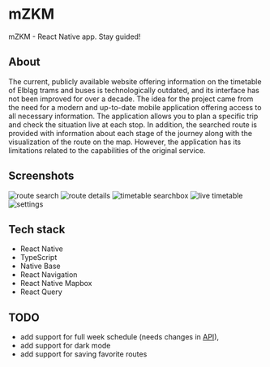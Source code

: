 # mZKM

mZKM - React Native app. Stay guided!

## About

The current, publicly available website offering information on the timetable of Elbląg trams and buses is technologically outdated, and its interface has not been improved for over a decade. The idea for the project came from the need for a modern and up-to-date mobile application offering access to all necessary information. The application allows you to plan a specific trip and check the situation live at each stop. In addition, the searched route is provided with information about each stage of the journey along with the visualization of the route on the map. However, the application has its limitations related to the capabilities of the original service.

## Screenshots

![route search](https://ams03pap002files.storage.live.com/y4m6TMsngRB5RTg12RuqtzKGOcx9ILZUEi4JkHvYYcn0NIlhobeq_k1FcKzFR222Dnt_oZ74w-R2T3UWofjpnGgx25AUqwLuY-ad5Lr1LzH2B6UvsZIPYGlfgv3wPip8KR56z7QLz5aul4ILZfSMqjpHPxu0YKX6ifoHnrczSzk5OlPq4uLbHHdG5bVwhmPrl7E?width=304&height=660&cropmode=none)
![route details](https://ams03pap002files.storage.live.com/y4mvNNgNkes7g-ld3WLiwnyUFbX_oA9ckRFvqvSxFLJUevHFbMYMzW0MQ4Kb5tYt8Ema4biuHwwinPV0M7L4w04ZF1PL79_YiOj2nI7KmBOMfFhhJAdY6lLhygoN1x5oiarV9KDi_n7eU-LfQqUYoEXOcDfsx7VFjlzeczFaiTxQgMwXLMTsSxPj2Vnhss-3isz?width=304&height=660&cropmode=none)
![timetable searchbox](https://ams03pap002files.storage.live.com/y4mrKjzSM5no9jw0GXgZQFrrfYiDyMs5vNSxY2M1OcpAJG0vTfCa9LPmsvnYjavTuKJtisPGkRn5WsqbNGyEptNWTIlKpC8oO-jaMEm_nBXkFlr881S_SPl6imXiPr4lyHbPE8GXA9i3eivzROBAQUQo61xHDc-C0yhW_7kaUmZ1THsRZdThNCAA9AaG-zFpa9_?width=304&height=660&cropmode=none)
![live timetable](https://ams03pap002files.storage.live.com/y4mvnNXMbqlDNQOSPLlhfhh6DT3vBf07ZLc1rNYasHbXVSTFIXqhKSyDyArTETE9W-bRKvswKERBr95tBlc8fR8JI-RLMpmYbtscgOOSoyq-W28ORNYEN94MFR37AIdyPVshdgF_NxMq3I4o5yJNk9kv1FQ7Ii1dNiNubIhkBPyisqmvwSxHAxrjcMNsXTBuvOX?width=304&height=660&cropmode=none)
![settings](https://ams03pap002files.storage.live.com/y4m4te3APcPO0TLT0TUO3RGstXLLwi28fVnPaMNRJogNtfZnfADGRV9Fq3DW014ZhLwxa1TSRUfY7k8_J9L_n1FZxTibzy6U1sCi_YzWg7PS_IDBjIFhiWM8rNTPUwKl-s0ECd93J0ZgQ2n5Yb_epYr6nR8M95ksmZfhhKRE3xg6V0voi2ENNcI0c5N1AcXWkho?width=304&height=660&cropmode=none)

## Tech stack

- React Native
- TypeScript
- Native Base
- React Navigation
- React Native Mapbox
- React Query

## TODO

- add support for full week schedule (needs changes in [API](https://github.com/bemolxd/better-zkm-api)),
- add support for dark mode
- add support for saving favorite routes
